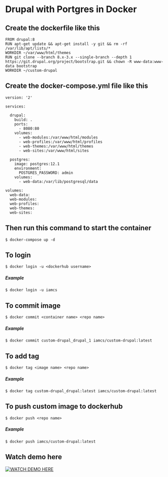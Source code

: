 # Drupal with Portgres in Docker

## Create the dockerfile like this

```
FROM drupal:8
RUN apt-get update && apt-get install -y git && rm -rf /var/lib/apt/lists/*
WORKDIR ~/var/www/html/themes
RUN git clone --branch 8.x-3.x --single-branch --depth 1 https://git.drupal.org/project/bootstrap.git && chown -R www-data:www-data bootstrap
WORKDIR ~/custom-drupal
```

## Create the docker-compose.yml file like this

```
version: '2'

services:

  drupal:
    build: .
    ports:
      - 8080:80
    volumes:
      - web-modules:/var/www/html/modules
      - web-profiles:/var/www/html/profiles
      - web-themes:/var/www/html/themes
      - web-sites:/var/www/html/sites

  postgres:
    image: postgres:12.1
    environment:
      POSTGRES_PASSWORD: admin
    volumes:
      - web-data:/var/lib/postgresql/data

volumes:
  web-data:
  web-modules:
  web-profiles:
  web-themes:
  web-sites:

```

## Then run this command to start the container
```
$ docker-compose up -d
```

## To login
```
$ docker login -u <dockerhub username>
```

##### Example
```
$ docker login -u iamcs
```

## To commit image
```
$ docker commit <container name> <repo name>
```

##### Example
```
$ docker commit custom-drupal_drupal_1 iamcs/custom-drupal:latest
```

## To add tag
```
$ docker tag <image name> <repo name>
```

##### Example
```
$ docker tag custom-drupal_drupal:latest iamcs/custom-drupal:latest
```

## To push custom image to dockerhub
```
$ docker push <repo name>
```
##### Example
```
$ docker push iamcs/custom-drupal:latest
```


## Watch demo here

[![WATCH DEMO HERE](https://i9.ytimg.com/vi/KYgojRVmCf0/hqdefault.jpg?sqp=CNiRq_oF&rs=AOn4CLBUd0HGF8wb1Q8ty4wt-JijRSFz4A)](https://youtu.be/KYgojRVmCf0)

